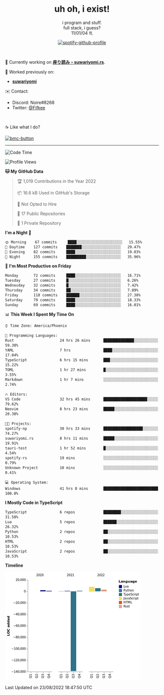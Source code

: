 <!--
**Nowaaru/nowaaru** is a ✨ _special_ ✨ repository because its `README.md` (this file) appears on your GitHub profile.

Here are some ideas to get you started:

- 🔭 I’m currently working on ...
- 🌱 I’m currently learning ...
- 👯 I’m looking to collaborate on ...
- 🤔 I’m looking for help with ...
- 💬 Ask me about ...
- 📫 How to reach me: ...
- 😄 Pronouns: ...
- ⚡ Fun fact: ...
-->

<h1 align="center"> uh oh, i exist!</h1>

<p align="center">
  i program and stuff.<br/>
  full stack, i guess?<br/>
  11/01/04 ♏ 
</p>

<!--
<p align="center">
╭──────────────────────────╮<br/>
│                        <a href="https://open.spotify.com/track/5iY3ZEHlQGFosdnROBDIg7?si=d7fd7fe8c7a747a1">Lavender</a>                      │<br/>
│               <a href="https://open.spotify.com/artist/6oeSQ4qmDQ7n89Rdt6tLLn?si=2773a05ce8b94a6c"><code>Rav</code></a>, <a href="https://open.spotify.com/artist/3vxcGARzVb3sETtt0Jxp7v?si=a4d26afacb46454f"><code>Kill Bill: The Rapper</code></a>               │<br/>
│             00:29 <a href="https://www.youtube.com/watch?v=dQw4w9WgXcQ">━━⬤</a>─────── 02:19              │<br/>
╰──────────────────────────╯<br/>
</p>
-->

<div align="center">

[![spotify-github-profile](https://spotify-github-profile.vercel.app/api/view?uid=fifkee&cover_image=true&theme=novatorem&bar_color=53b14f&bar_color_cover=true)](https://spotify-github-profile.vercel.app/api/view?uid=fifkee&redirect=true)

</div>
<br />

🦀 Currently working on **[座り読み・suwariyomi.rs](https://github.com/Nowaaru/suwariyomi.rs)**.

💫 Worked previously on: 
- **[suwariyomi](https://github.com/Nowaaru/suwariyomi)**



✉️ Contact:
- Discord: Noire#8268
- Twitter: <a href=https://twitter.com/@Fifkee>@Fifkee</a>

<br />

☕ Like what I do?

<a href="https://www.buymeacoffee.com/noire">
<img width="136" alt="bmc-button" src="https://user-images.githubusercontent.com/16274568/185726271-65d08167-e68c-49b1-bc12-8813b73cf0c0.png"></a>


---

<!--START_SECTION:waka-->
![Code Time](http://img.shields.io/badge/Code%20Time-43%20hrs%2019%20mins-blue)

![Profile Views](http://img.shields.io/badge/Profile%20Views-1-blue)

**🐱 My GitHub Data** 

> 🏆 1,019 Contributions in the Year 2022
 > 
> 📦 16.6 kB Used in GitHub's Storage 
 > 
> 🚫 Not Opted to Hire
 > 
> 📜 17 Public Repositories 
 > 
> 🔑 1 Private Repository 
 > 
**I'm a Night 🦉** 

```text
🌞 Morning    67 commits     ████░░░░░░░░░░░░░░░░░░░░░   15.55% 
🌆 Daytime    127 commits    ███████░░░░░░░░░░░░░░░░░░   29.47% 
🌃 Evening    82 commits     ████░░░░░░░░░░░░░░░░░░░░░   19.03% 
🌙 Night      155 commits    █████████░░░░░░░░░░░░░░░░   35.96%

```
📅 **I'm Most Productive on Friday** 

```text
Monday       72 commits     ████░░░░░░░░░░░░░░░░░░░░░   16.71% 
Tuesday      27 commits     █░░░░░░░░░░░░░░░░░░░░░░░░   6.26% 
Wednesday    32 commits     █░░░░░░░░░░░░░░░░░░░░░░░░   7.42% 
Thursday     34 commits     ██░░░░░░░░░░░░░░░░░░░░░░░   7.89% 
Friday       118 commits    ██████░░░░░░░░░░░░░░░░░░░   27.38% 
Saturday     79 commits     ████░░░░░░░░░░░░░░░░░░░░░   18.33% 
Sunday       69 commits     ████░░░░░░░░░░░░░░░░░░░░░   16.01%

```


📊 **This Week I Spent My Time On** 

```text
⌚︎ Time Zone: America/Phoenix

💬 Programming Languages: 
Rust                     24 hrs 26 mins      ██████████████░░░░░░░░░░░   59.38% 
YAML                     7 hrs               ████░░░░░░░░░░░░░░░░░░░░░   17.04% 
TypeScript               6 hrs 15 mins       ███░░░░░░░░░░░░░░░░░░░░░░   15.22% 
TOML                     1 hr 27 mins        █░░░░░░░░░░░░░░░░░░░░░░░░   3.55% 
Markdown                 1 hr 7 mins         ░░░░░░░░░░░░░░░░░░░░░░░░░   2.74%

🔥 Editors: 
VS Code                  32 hrs 45 mins      ████████████████████░░░░░   79.62% 
Neovim                   8 hrs 23 mins       █████░░░░░░░░░░░░░░░░░░░░   20.38%

🐱‍💻 Projects: 
spotify-np               30 hrs 33 mins      ██████████████████░░░░░░░   74.27% 
suwariyomi.rs            8 hrs 11 mins       █████░░░░░░░░░░░░░░░░░░░░   19.91% 
tauri-test               1 hr 52 mins        █░░░░░░░░░░░░░░░░░░░░░░░░   4.54% 
spotify-rs               19 mins             ░░░░░░░░░░░░░░░░░░░░░░░░░   0.79% 
Unknown Project          10 mins             ░░░░░░░░░░░░░░░░░░░░░░░░░   0.41%

💻 Operating System: 
Windows                  41 hrs 8 mins       █████████████████████████   100.0%

```

**I Mostly Code in TypeScript** 

```text
TypeScript               6 repos             ████████░░░░░░░░░░░░░░░░░   31.58% 
Lua                      5 repos             ██████░░░░░░░░░░░░░░░░░░░   26.32% 
Python                   2 repos             ██░░░░░░░░░░░░░░░░░░░░░░░   10.53% 
HTML                     2 repos             ██░░░░░░░░░░░░░░░░░░░░░░░   10.53% 
JavaScript               2 repos             ██░░░░░░░░░░░░░░░░░░░░░░░   10.53%

```


**Timeline**

![Chart not found](https://raw.githubusercontent.com/Nowaaru/Nowaaru/main/charts/bar_graph.png) 


 Last Updated on 23/08/2022 18:47:50 UTC
<!--END_SECTION:waka-->

<!--
[![Nowaaru's GitHub stats](https://github-readme-stats.vercel.app/api?username=Nowaaru&theme=dracula&show_icons=true)](https://github.com/anuraghazra/github-readme-stats)

[![Top Langs](https://github-readme-stats.vercel.app/api/top-langs/?username=Nowaaru&layout=compact&theme=dracula)](https://github.com/anuraghazra/github-readme-stats)
-->
